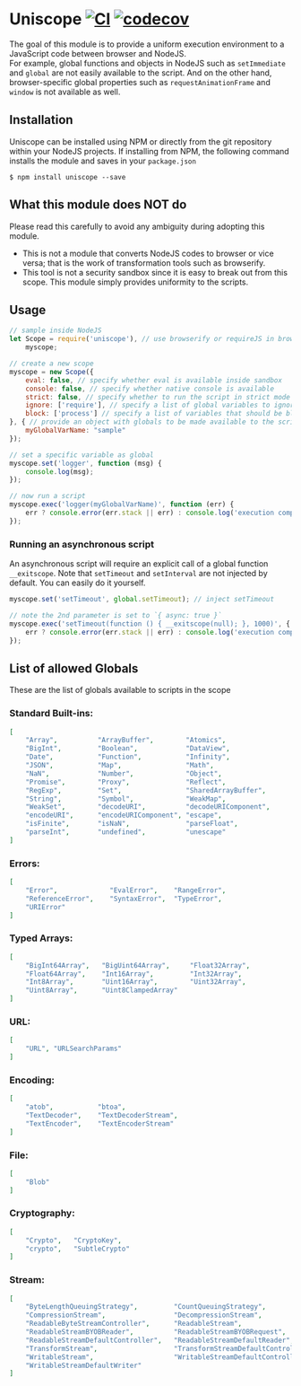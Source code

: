 # Uniscope [![CI](https://github.com/postmanlabs/uniscope/actions/workflows/ci.yml/badge.svg?branch=develop)](https://github.com/postmanlabs/uniscope/actions/workflows/ci.yml) [![codecov](https://codecov.io/gh/postmanlabs/uniscope/branch/develop/graph/badge.svg)](https://codecov.io/gh/postmanlabs/uniscope)

The goal of this module is to provide a uniform execution environment to a JavaScript code between browser and NodeJS.<br/>
For example, global functions and objects in NodeJS such as `setImmediate` and `global` are not easily available to the script. And on the other hand, browser-specific global properties such as `requestAnimationFrame` and `window` is not available as well.

## Installation
Uniscope can be installed using NPM or directly from the git repository within your NodeJS projects. If installing from NPM, the following command installs the module and saves in your `package.json`

```console
$ npm install uniscope --save
```

## What this module does NOT do

Please read this carefully to avoid any ambiguity during adopting this module.

- This is not a module that converts NodeJS codes to browser or vice versa; that is the work of transformation tools such as browserify.
- This tool is not a security sandbox since it is easy to break out from this scope. This module simply provides uniformity to the scripts.

## Usage

```javascript
// sample inside NodeJS
let Scope = require('uniscope'), // use browserify or requireJS in browser!
    myscope;

// create a new scope
myscope = new Scope({
    eval: false, // specify whether eval is available inside sandbox
    console: false, // specify whether native console is available
    strict: false, // specify whether to run the script in strict mode
    ignore: ['require'], // specify a list of global variables to ignore and pass-through to the script
    block: ['process'] // specify a list of variables that should be blocked from being accessed
}, { // provide an object with globals to be made available to the scripts
    myGlobalVarName: "sample"
});

// set a specific variable as global
myscope.set('logger', function (msg) {
    console.log(msg);
});

// now run a script
myscope.exec('logger(myGlobalVarName)', function (err) {
    err ? console.error(err.stack || err) : console.log('execution complete');
});
```

### Running an asynchronous script

An asynchronous script will require an explicit call of a global function `__exitscope`. Note that `setTimeout` and `setInterval` are not injected by default. You can easily do it yourself.

```javascript
myscope.set('setTimeout', global.setTimeout); // inject setTimeout

// note the 2nd parameter is set to `{ async: true }`
myscope.exec('setTimeout(function () { __exitscope(null); }, 1000)', { async: true }, function (err) {
    err ? console.error(err.stack || err) : console.log('execution complete');
});
```

## List of allowed Globals

These are the list of globals available to scripts in the scope

### Standard Built-ins:

```json
[
    "Array",          "ArrayBuffer",        "Atomics",
    "BigInt",         "Boolean",            "DataView",
    "Date",           "Function",           "Infinity",
    "JSON",           "Map",                "Math",
    "NaN",            "Number",             "Object",
    "Promise",        "Proxy",              "Reflect",
    "RegExp",         "Set",                "SharedArrayBuffer",
    "String",         "Symbol",             "WeakMap",
    "WeakSet",        "decodeURI",          "decodeURIComponent",
    "encodeURI",      "encodeURIComponent", "escape",
    "isFinite",       "isNaN",              "parseFloat",
    "parseInt",       "undefined",          "unescape"
]
```
### Errors:

```json
[
    "Error",             "EvalError",    "RangeError",
    "ReferenceError",    "SyntaxError",  "TypeError",
    "URIError"
]
```

### Typed Arrays:

```json
[
    "BigInt64Array",   "BigUint64Array",     "Float32Array",
    "Float64Array",    "Int16Array",         "Int32Array",
    "Int8Array",       "Uint16Array",        "Uint32Array",
    "Uint8Array",      "Uint8ClampedArray"
]
```

### URL:

```json
[
    "URL", "URLSearchParams"
]
```

### Encoding:
```json
[
    "atob",           "btoa",
    "TextDecoder",    "TextDecoderStream",
    "TextEncoder",    "TextEncoderStream"
]
```

### File:
```json
[
    "Blob"
]
```

### Cryptography:
```json
[
    "Crypto",   "CryptoKey",
    "crypto",   "SubtleCrypto"
]
```

### Stream:
```json
[
    "ByteLengthQueuingStrategy",         "CountQueuingStrategy",
    "CompressionStream",                 "DecompressionStream",
    "ReadableByteStreamController",      "ReadableStream",
    "ReadableStreamBYOBReader",          "ReadableStreamBYOBRequest",
    "ReadableStreamDefaultController",   "ReadableStreamDefaultReader",
    "TransformStream",                   "TransformStreamDefaultController",
    "WritableStream",                    "WritableStreamDefaultController",
    "WritableStreamDefaultWriter"
]
```
